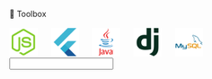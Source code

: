 🧰 Toolbox
<br>
<br>
<img src="https://github.com/devicons/devicon/blob/master/icons/nodejs/nodejs-plain.svg" alt="Node" width="50" height="50"/> &nbsp;&nbsp;&nbsp;&nbsp;
<img src="https://github.com/devicons/devicon/blob/master/icons/flutter/flutter-original.svg" alt="Flutter" width="50" height="50"/> &nbsp;&nbsp;&nbsp;&nbsp;
<img src="https://github.com/devicons/devicon/blob/master/icons/java/java-original-wordmark.svg" alt="Java" width="50" height="50"/> &nbsp;&nbsp;&nbsp;&nbsp;
<img src="https://github.com/devicons/devicon/blob/master/icons/django/django-plain.svg" alt="Django" width="50" height="50"/> &nbsp;&nbsp;&nbsp;&nbsp;
<img src="https://github.com/devicons/devicon/blob/master/icons/mysql/mysql-original-wordmark.svg" alt="MySQL" width="50" height="50"/> &nbsp;&nbsp;&nbsp;&nbsp;
<input type="text" id="fname" name="fname"><br><br>
